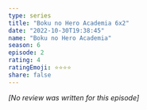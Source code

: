 ```yaml
---
type: series
title: "Boku no Hero Academia 6x2"
date: "2022-10-30T19:38:45"
name: "Boku no Hero Academia"
season: 6
episode: 2
rating: 4
ratingEmoji: ⭐️⭐️⭐️⭐️
share: false
---
```


_[No review was written for this episode]_
